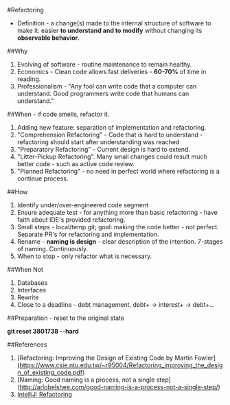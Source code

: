 #Refactoring
* Definition - a change(s) made to the internal structure of software to make it: 
easier **to understand and to modify** without changing its **observable behavior**.

##Why
1. Evolving of software - routine maintenance to remain healthy.
2. Economics - Clean code allows fast deliveries - **60-70%** of time in reading.
3. Professionalism - "Any fool can write code that a computer can understand.
Good programmers write code that humans can understand."

##When - if code smells, refactor it.
1. Adding new feature: separation of implementation and refactoring.
2. "Comprehension Refactoring" - Code that is hard to understand - refactoring should start after understanding was reached
3. "Preparatory Refactoring" - Current design is hard to extend.
4. "Litter-Pickup Refactoring".  Many small changes could result much better code - such as active code review.
5. "Planned Refactoring" - no need in perfect world where refactoring is a continue process.

##How
1. Identify under/over-engineered code segment
2. Ensure adequate test - for anything more than basic refactoring - have faith about IDE's provided refactoring.
3. Small steps - local/temp git; goal: making the code better - not perfect. Separate PR's for refactoring and implementation.
4. Rename - **naming is design** - clear description of the intention. 7-stages of naming.  Continuously.
5. When to stop - only refactor what is necessary.

##When Not
1. Databases
2. Interfaces
3. Rewrite
4. Close to a deadline - debt management, debt+ -> interest+ -> debt+...

##Preparation - reset to the original state

**git reset 3801738 --hard**

##References
1. [Refactoring: Improving the Design of Existing Code by Martin Fowler]
(https://www.csie.ntu.edu.tw/~r95004/Refactoring_improving_the_design_of_existing_code.pdf)
2. [Naming: Good naming is a process, not a single step]
(http://arlobelshee.com/good-naming-is-a-process-not-a-single-step/)
3. [IntelliJ: Refactoring](https://www.jetbrains.com/help/idea/2016.1/refactoring-source-code.html)


